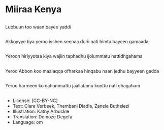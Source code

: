 # Miiraa Kenya

##
Lubbuun too waan bayee yaddi

##
Akkoyyye tiya yeroo isshen seenaa durii nati himtu bayeen gamaada

##
Yeroon hiriyyotaa kiya wajiin taphadhu ijolummatu nattidhgahama

##
Yeroo Abbon koo maalaqqa ofharkaa hinqabu naan jedhu bayyeen gadda

##
Yeroo harmeen ko nahammattu jaallatamu koottu nati dhagaham

##
* License: [CC-BY-NC]
* Text: Clare Verbeek, Thembani Dladla, Zanele Buthelezi
* Illustration: Kathy Arbuckle
* Translation: Demoze Degefa
* Language: om
